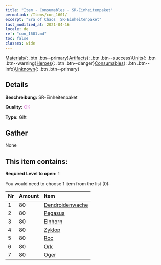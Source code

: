 ```yaml
---
title: "Item - Consumables - SR-Einheitenpaket"
permalink: /Items/con_1601/
excerpt: "Era of Chaos  SR-Einheitenpaket"
last_modified_at: 2021-04-16
locale: de
ref: "con_1601.md"
toc: false
classes: wide
---
```

 [Materials](/de/Items/){: .btn .btn--primary}[Artifacts](/de/Items/Artifacts/){: .btn .btn--success}[Units](/de/Items/Units/){: .btn .btn--warning}[Heroes](/de/Items/Heroes/){: .btn .btn--danger}[Consumables](/de/Items/Consumables/){: .btn .btn--info}[Unknown](/de/Items/Unknown/){: .btn .btn--primary}

## Details
 **Beschreibung:** SR-Einheitenpaket

 **Quality:** <span style="color: #DA70D6">OK</span>

 **Type:** Gift

## Gather

  None

## This item contains:

 **Required Level to open:** 1

 You would need to choose 1 item from the list (0):

  | Nr | Amount |     Item    |
  |:---|:-------|:------------|
  | 1 | 80 | [Dendroidenwache](/de/Items/unt_203/) |  | 
  | 2 | 80 | [Pegasus](/de/Items/unt_202/) |  | 
  | 3 | 80 | [Einhorn](/de/Items/unt_204/) |  | 
  | 4 | 80 | [Zyklop](/de/Items/unt_222/) |  | 
  | 5 | 80 | [Roc](/de/Items/unt_221/) |  | 
  | 6 | 80 | [Ork](/de/Items/unt_219/) |  | 
  | 7 | 80 | [Oger](/de/Items/unt_220/) |  | 
